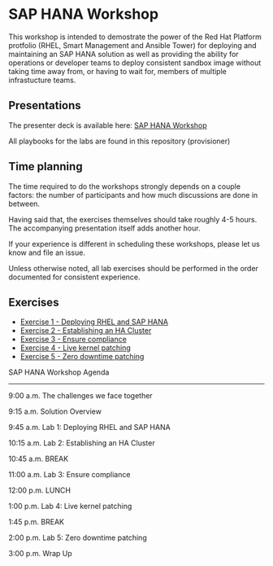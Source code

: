 # SAP HANA Workshop

This workshop is intended to demostrate the power of the Red Hat Platform protfolio (RHEL, Smart Management and Ansible Tower) for deploying and maintaining an SAP HANA solution as well as providing the ability for operations or developer teams to deploy consistent sandbox image without taking time away from, or having to wait for, members of multiple infrastucture teams. 

## Presentations

The presenter deck is available here:
[SAP HANA Workshop](../decks/sap_hana_workshop.pdf)

All playbooks for the labs are found in this repository (provisioner)

## Time planning

The time required to do the workshops strongly depends on a couple factors: the number of participants and how much discussions are done in between.

Having said that, the exercises themselves should take roughly 4-5 hours. The accompanying presentation itself adds another hour.

If your experience is different in scheduling these workshops, please let us know and file an issue.

Unless otherwise noted, all lab exercises should be performed in the order documented for consistent experience.

## Exercises

- [Exercise 1 - Deploying RHEL and SAP HANA](1-deploy)
- [Exercise 2 - Establishing an HA Cluster](2-ha-cluster)
- [Exercise 3 - Ensure compliance](3-compliance)
- [Exercise 4 - Live kernel patching](4-live-kernel)
- [Exercise 5 - Zero downtime patching](5-zero-downtime)

SAP HANA Workshop Agenda

-------------------------

9:00 a.m.   The challenges we face together

9:15 a.m.   Solution Overview

9:45 a.m.   Lab 1: Deploying RHEL and SAP HANA

10:15 a.m.  Lab 2: Establishing an HA Cluster

10:45 a.m.  BREAK

11:00 a.m.  Lab 3: Ensure compliance

12:00 p.m.  LUNCH

1:00 p.m.   Lab 4: Live kernel patching

1:45 p.m.   BREAK

2:00 p.m.   Lab 5: Zero downtime patching

3:00 p.m.   Wrap Up

